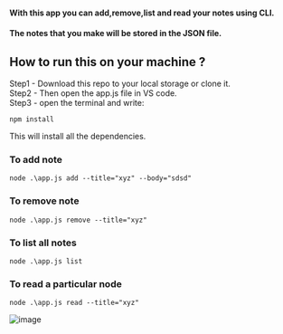 
#### With this app you can add,remove,list and read your notes using CLI.
#### The notes that you make will be stored in the JSON file.
  
    
      
       
## How to run this on your machine ?
Step1 - Download this repo to your local storage or clone it.  
Step2 - Then open the app.js file in VS code.  
Step3 - open the terminal and write: 
```
npm install
```
This will install all the dependencies.  
  
    
### To add note   
```
node .\app.js add --title="xyz" --body="sdsd"
```
  
    
      
### To remove note
```
node .\app.js remove --title="xyz"
```


### To list all notes
```
node .\app.js list
```

### To read a particular node
```
node .\app.js read --title="xyz"
```




![image](https://user-images.githubusercontent.com/50983011/113437303-06cfe500-9404-11eb-8dad-6b9b6d8f6344.png)
